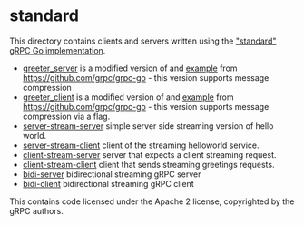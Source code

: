 # standard

This directory contains clients and servers  written using the ["standard" gRPC Go implementation](https://godoc.org/google.golang.org/grpc).

* [greeter_server](./greeter_server) is a modified version of and [example](https://github.com/grpc/grpc-go/tree/7b141362910abb44ee44416797a8da21659d5ae4/examples/helloworld/greeter_server) from https://github.com/grpc/grpc-go - this version supports message compression
* [greeter_client](./greater_client) is a modified version of and [example](https://github.com/grpc/grpc-go/tree/7b141362910abb44ee44416797a8da21659d5ae4/examples/helloworld/greeter_client) from https://github.com/grpc/grpc-go - this version supports message compression via a flag.
* [server-stream-server](./server-stream-server) simple server side streaming version of hello world.
* [server-stream-client](./server-stream-client) client of the streaming helloworld service.
* [client-stream-server](./client-stream-server) server that expects a client streaming request.
* [client-stream-client](./client-stream-client) client that sends streaming greetings requests.
* [bidi-server](./bidi-server) bidirectional streaming gRPC server
* [bidi-client](./bidi-client) bidirectional streaming gRPC client

This contains code licensed under the Apache 2 license, copyrighted by the gRPC authors.